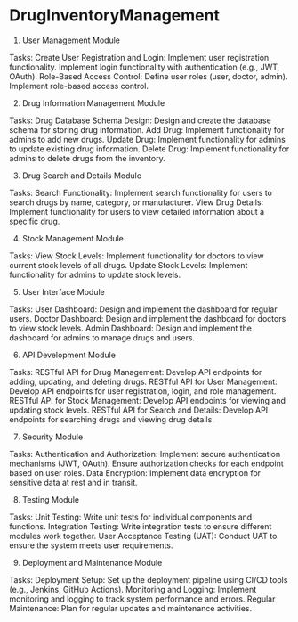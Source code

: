# DrugInventoryManagement


1. User Management Module

Tasks:
Create User Registration and Login:
Implement user registration functionality.
Implement login functionality with authentication (e.g., JWT, OAuth).
Role-Based Access Control:
Define user roles (user, doctor, admin).
Implement role-based access control.

2. Drug Information Management Module

Tasks:
Drug Database Schema Design:
Design and create the database schema for storing drug information.
Add Drug:
Implement functionality for admins to add new drugs.
Update Drug:
Implement functionality for admins to update existing drug information.
Delete Drug:
Implement functionality for admins to delete drugs from the inventory.

3. Drug Search and Details Module

Tasks:
Search Functionality:
Implement search functionality for users to search drugs by name, category, or manufacturer.
View Drug Details:
Implement functionality for users to view detailed information about a specific drug.

4. Stock Management Module

Tasks:
View Stock Levels:
Implement functionality for doctors to view current stock levels of all drugs.
Update Stock Levels:
Implement functionality for admins to update stock levels.

5. User Interface Module

Tasks:
User Dashboard:
Design and implement the dashboard for regular users.
Doctor Dashboard:
Design and implement the dashboard for doctors to view stock levels.
Admin Dashboard:
Design and implement the dashboard for admins to manage drugs and users.

6. API Development Module

Tasks:
RESTful API for Drug Management:
Develop API endpoints for adding, updating, and deleting drugs.
RESTful API for User Management:
Develop API endpoints for user registration, login, and role management.
RESTful API for Stock Management:
Develop API endpoints for viewing and updating stock levels.
RESTful API for Search and Details:
Develop API endpoints for searching drugs and viewing drug details.

7. Security Module

Tasks:
Authentication and Authorization:
Implement secure authentication mechanisms (JWT, OAuth).
Ensure authorization checks for each endpoint based on user roles.
Data Encryption:
Implement data encryption for sensitive data at rest and in transit.

8. Testing Module

Tasks:
Unit Testing:
Write unit tests for individual components and functions.
Integration Testing:
Write integration tests to ensure different modules work together.
User Acceptance Testing (UAT):
Conduct UAT to ensure the system meets user requirements.

9. Deployment and Maintenance Module

Tasks:
Deployment Setup:
Set up the deployment pipeline using CI/CD tools (e.g., Jenkins, GitHub Actions).
Monitoring and Logging:
Implement monitoring and logging to track system performance and errors.
Regular Maintenance:
Plan for regular updates and maintenance activities.
